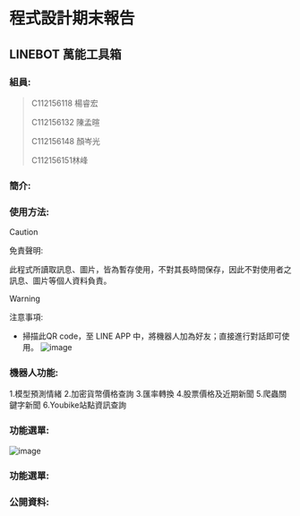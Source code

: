 程式設計期末報告
===
LINEBOT 萬能工具箱
---
### 組員:
>C112156118 楊睿宏
>
>C112156132 陳孟暄
>
>C112156148 顏岑光
>
>C112156151林峰
>

### 簡介:

### 使用方法:
> [!CAUTION]  
> 免責聲明:
>
> 此程式所讀取訊息、圖片，皆為暫存使用，不對其長時間保存，因此不對使用者之訊息、圖片等個人資料負責。
>

> [!WARNING]  
> 注意事項:
>
> 
- 掃描此QR code，至 LINE APP 中，將機器人加為好友；直接進行對話即可使用。
![image](https://github.com/user-attachments/assets/0b7f1691-e3ee-487a-bec4-0e65a55ca1aa)

### 機器人功能:
  1.模型預測情緒
  2.加密貨幣價格查詢
  3.匯率轉換
  4.股票價格及近期新聞
  5.爬蟲關鍵字新聞
  6.Youbike站點資訊查詢
### 功能選單:
![image](https://github.com/user-attachments/assets/4674e9f7-796a-4a98-bee1-8a418550beef)
### 功能選單:
### 公開資料:
